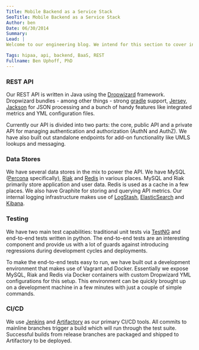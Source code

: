 ```yaml
---
Title: Mobile Backend as a Service Stack
SeoTitle: Mobile Backend as a Service Stack
Author: ben
Date: 06/30/2014
Summary: 
Lead: |
Welcome to our engineering blog. We intend for this section to cover in-depth technical content that is of interest to developers and ops folks. For a first post we are covering our Mobile Backend as a Service's stack. Future posts will drill down into the specifics of some of the more interesting pieces.

Tags: hipaa, api, backend, BaaS, REST
Fullname: Ben Uphoff, PhD
---
```

### REST API

Our REST API is written in Java using the [Dropwizard](https://dropwizard.github.io/dropwizard/) framework. Dropwizard bundles - among other things - strong [gradle](http://www.gradle.org/) support, [Jersey](https://jersey.java.net/), [Jackson](http://jackson.codehaus.org/) for JSON processing and a bunch of handy features like integrated metrics and YML configuration files.

Currently our API is divided into two parts: the core, public API and a private API for managing authentication and authorization (AuthN and AuthZ). We have also built out standalone endpoints for add-on functionality like UMLS lookups and messaging.

### Data Stores

We have several data stores in the mix to power the API. We have MySQL ([Percona](http://www.percona.com/software/percona-server) specifically), [Riak](http://basho.com/riak/) and [Redis](http://redis.io/) in various places. MySQL and Riak primarily store application and user data. Redis is used as a cache in a few places. We also have Graphite for storing and querying API metrics. Our internal logging infrastructure makes use of [LogStash](http://logstash.net/), [ElasticSearch](http://www.elasticsearch.org/) and [Kibana](http://www.elasticsearch.org/overview/kibana/).

### Testing

We have two main test capabilities: traditional unit tests via [TestNG](http://testng.org/doc/index.html) and end-to-end tests written in python. The end-to-end tests are an interesting component and provide us with a lot of guards against introducing regressions during development cycles and deployments.

To make the end-to-end tests easy to run, we have built out a development environment that makes use of Vagrant and Docker. Essentially we expose MySQL, Riak and Redis via Docker containers with custom Dropwizard YML configurations for this setup. This environment can be quickly brought up on a development machine in a few minutes with just a couple of simple commands.

### CI/CD

We use [Jenkins](http://jenkins-ci.org/) and [Artifactory](http://www.jfrog.com/home/v_artifactory_opensource_overview) as our primary CI/CD tools. All commits to mainline branches trigger a build which will run through the test suite. Successful builds from release branches are packaged and shipped to Artifactory to be deployed.

